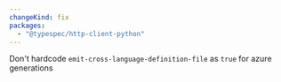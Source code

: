 ```yaml
---
changeKind: fix
packages:
  - "@typespec/http-client-python"
---
```


Don't hardcode `emit-cross-language-definition-file` as `true` for azure generations